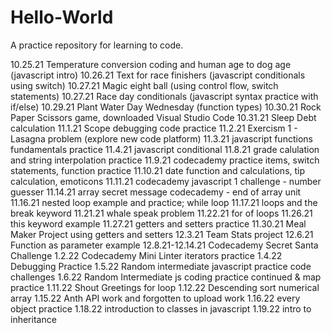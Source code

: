 # Hello-World
A practice repository for learning to code.

10.25.21  Temperature conversion coding and human age to dog age (javascript intro)
10.26.21  Text for race finishers (javascript conditionals using switch)
10.27.21  Magic eight ball (using control flow, switch statements)
10.27.21  Race day conditionals (javascript syntax practice with if/else) 
10.29.21  Plant Water Day Wednesday (function types)
10.30.21  Rock Paper Scissors game, downloaded Visual Studio Code
10.31.21  Sleep Debt calculation
11.1.21  Scope debugging code practice
11.2.21  Exercism 1 - Lasagna problem (explore new code platform)
11.3.21  javascript functions fundamentals practice
11.4.21  javascript conditional
11.8.21  grade calulation and string interpolation practice
11.9.21  codecademy practice items, switch statements, function practice
11.10.21 date function and calculations, tip calculation, emoticons
11.11.21  codecademy javascript 1 challenge - number guesser 
11.14.21 array secret message codecademy - end of array unit
11.16.21 nested loop example and practice; while loop
11.17.21 loops and the break keyword
11.21.21 whale speak problem
11.22.21 for of loops
11.26.21 this keyword example
11.27.21 getters and setters practice
11.30.21 Meal Maker Project using getters and setters
12.3.21 Team Stats project
12.6.21 Function as parameter example
12.8.21-12.14.21 Codecademy Secret Santa Challenge
1.2.22 Codecademy Mini Linter iterators practice
1.4.22 Debugging Practice
1.5.22 Random intermediate javascript practice code challenges
1.6.22 Random Intermediate js coding practice continued & map practice
1.11.22 Shout Greetings for loop
1.12.22 Descending sort numerical array
1.15.22 Anth API work and forgotten to upload work
1.16.22 every object practice
1.18.22 introduction to classes in javascript
1.19.22 intro to inheritance